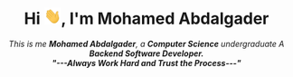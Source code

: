 <h1 align="center">Hi <img src="https://raw.githubusercontent.com/ABSphreak/ABSphreak/master/gifs/Hi.gif" width="30px">, I'm Mohamed Abdalgader</h1>
<p align="center">
</p>
<p align="center">
  <em>
    This is me <b>Mohamed Abdalgader</b>, a <b>Computer Science</b> undergraduate
    A <b>Backend Software Developer.</b> 
  <br>
  <b><i>"---Always Work Hard and Trust the Process---"</i></b>
</p>
